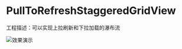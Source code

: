 # PullToRefreshStaggeredGridView
工程描述：可以实现上拉刷新和下拉加载的瀑布流

![效果演示](https://github.com/paulzeng/PullToRefreshStaggeredGridView/raw/master/Screenshot/Screenshot_01.png)
